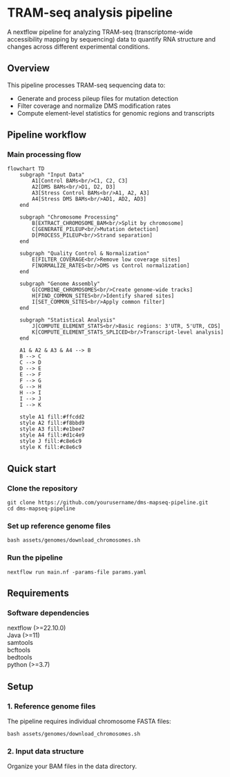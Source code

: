# TRAM-seq analysis pipeline

A nextflow pipeline for analyzing TRAM-seq (transcriptome-wide accessibility mapping by sequencing) data to quantify RNA structure and changes across different experimental conditions.

## Overview

This pipeline processes TRAM-seq sequencing data to:
- Generate and process pileup files for mutation detection
- Filter coverage and normalize DMS modification rates
- Compute element-level statistics for genomic regions and transcripts

## Pipeline workflow

### Main processing flow

```mermaid
flowchart TD
    subgraph "Input Data"
        A1[Control BAMs<br/>C1, C2, C3]
        A2[DMS BAMs<br/>D1, D2, D3]
        A3[Stress Control BAMs<br/>A1, A2, A3]
        A4[Stress DMS BAMs<br/>AD1, AD2, AD3]
    end
    
    subgraph "Chromosome Processing"
        B[EXTRACT_CHROMOSOME_BAM<br/>Split by chromosome]
        C[GENERATE_PILEUP<br/>Mutation detection]
        D[PROCESS_PILEUP<br/>Strand separation]
    end
    
    subgraph "Quality Control & Normalization"
        E[FILTER_COVERAGE<br/>Remove low coverage sites]
        F[NORMALIZE_RATES<br/>DMS vs Control normalization]
    end
    
    subgraph "Genome Assembly"
        G[COMBINE_CHROMOSOMES<br/>Create genome-wide tracks]
        H[FIND_COMMON_SITES<br/>Identify shared sites]
        I[SET_COMMON_SITES<br/>Apply common filter]
    end
    
    subgraph "Statistical Analysis"
        J[COMPUTE_ELEMENT_STATS<br/>Basic regions: 3'UTR, 5'UTR, CDS]
        K[COMPUTE_ELEMENT_STATS_SPLICED<br/>Transcript-level analysis]
    end
    
    A1 & A2 & A3 & A4 --> B
    B --> C
    C --> D
    D --> E
    E --> F
    F --> G
    G --> H
    H --> I
    I --> J
    I --> K
    
    style A1 fill:#ffcdd2
    style A2 fill:#f8bbd9
    style A3 fill:#e1bee7
    style A4 fill:#d1c4e9
    style J fill:#c8e6c9
    style K fill:#c8e6c9
```

## Quick start
### Clone the repository
```
git clone https://github.com/yourusername/dms-mapseq-pipeline.git
cd dms-mapseq-pipeline
```

### Set up reference genome files
```
bash assets/genomes/download_chromosomes.sh
```

### Run the pipeline
```
nextflow run main.nf -params-file params.yaml
```

## Requirements
### Software dependencies

nextflow (>=22.10.0)\
Java (>=11)\
samtools\
bcftools\
bedtools\
python (>=3.7)

## Setup

### 1. Reference genome files

The pipeline requires individual chromosome FASTA files:
```
bash assets/genomes/download_chromosomes.sh
```

### 2. Input data structure

Organize your BAM files in the data directory.

